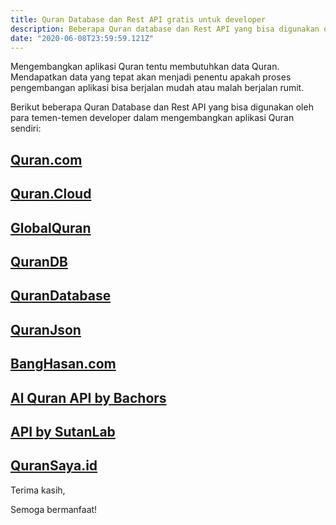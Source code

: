 ```yaml
---
title: Quran Database dan Rest API gratis untuk developer
description: Beberapa Quran database dan Rest API yang bisa digunakan oleh para developer untuk mengembangkan Aplikasi Quran
date: "2020-06-08T23:59:59.121Z"
---
```


Mengembangkan aplikasi Quran tentu membutuhkan data Quran. 
Mendapatkan data yang tepat akan menjadi penentu apakah proses pengembangan aplikasi bisa berjalan mudah atau malah berjalan rumit.

Berikut beberapa Quran Database dan Rest API yang bisa digunakan oleh para temen-temen developer dalam mengembangkan aplikasi Quran sendiri:

## [Quran.com](https://quran.api-docs.io/v3/)

## [Quran.Cloud](https://alquran.cloud/api)

## [GlobalQuran](https://docs.globalquran.com/index.php/API:Data/Quran_List)

## [QuranDB](https://qurandb.com/)

## [QuranDatabase](http://www.qurandatabase.org/)

## [QuranJson](https://github.com/rioastamal/quran-json)

## [BangHasan.com](https://fathimah.docs.apiary.io/)

## [Al Quran API by Bachors](https://github.com/bachors/Al-Quran-ID-API)

## [API by SutanLab](https://api.quran.sutanlab.id/)

## [QuranSaya.id](https://api.quransaya.id/)

Terima kasih,

Semoga bermanfaat!
